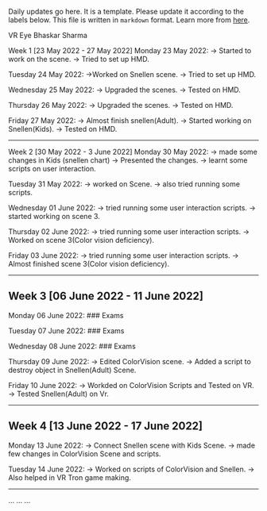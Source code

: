 Daily updates go here. It is a template. Please update it according to the labels below.
This file is written in `markdown` format. Learn more from [here](https://docs.github.com/en/get-started/writing-on-github/getting-started-with-writing-and-formatting-on-github/basic-writing-and-formatting-syntax).

VR Eye
Bhaskar Sharma

Week 1 [23 May 2022 - 27 May 2022]
Monday 23 May 2022:
    -> Started to work on the scene.
    -> Tried to set up HMD.

Tuesday 24 May 2022:
    ->Worked on Snellen scene.
    -> Tried to set up HMD.

Wednesday 25 May 2022:
    -> Upgraded the scenes.
    -> Tested on HMD.

Thursday 26 May 2022:
    -> Upgraded the scenes.
    -> Tested on HMD.

Friday 27 May 2022:
    -> Almost finish snellen(Adult).
    -> Started working on Snellen(Kids).
    -> Tested on HMD.

----
Week 2 [30 May 2022 - 3 June 2022]
Monday 30 May 2022:
    -> made some changes in Kids (snellen chart)
	-> Presented the changes.
	-> learnt some scripts on user interaction.
	
Tuesday 31 May 2022:
    -> worked on Scene.
    -> also tried running some scripts.

Wednesday 01 June 2022:
    -> tried running some user interaction scripts.
    -> started working on scene 3.
    
Thursday 02 June 2022:
    -> tried running some user interaction scripts.
    -> Worked on scene 3(Color vision deficiency).
    
Friday 03 June 2022:
    -> tried running some user interaction scripts.
    -> Almost finished scene 3(Color vision deficiency).

----
## Week 3 [06 June 2022 - 11 June 2022]
Monday 06 June 2022:
	### Exams

Tuesday 07 June 2022:
	### Exams
	
Wednesday 08 June 2022:
	### Exams

Thursday 09 June 2022:
	-> Edited ColorVision scene.
	-> Added a script to destroy object in Snellen(Adult) Scene.

Friday 10 June 2022:
	-> Workded on ColorVision Scripts and Tested on VR.
	-> Tested Snellen(Adult) on Vr.

----

## Week 4 [13 June 2022 - 17 June 2022]
Monday 13 June 2022:
	-> Connect Snellen scene with Kids Scene.
	-> made few changes in ColorVision Scene and scripts.

Tuesday 14 June 2022:
	-> Worked on scripts of ColorVision and Snellen.
	-> Also helped in VR Tron game making.
	

----
...
...
...
